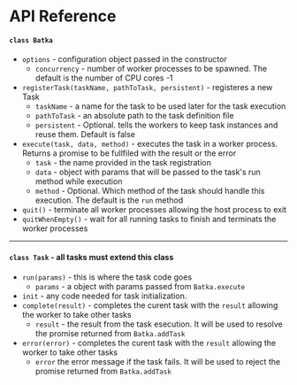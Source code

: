 # API Reference

#### `class Batka`

  * `options` - configuration object passed in the constructor
     * `concurrency` - number of worker processes to be spawned. The default is the number of CPU cores -1
  * `registerTask(taskName, pathToTask, persistent)` - registeres a new Task
     * `taskName` - a name for the task to be used later for the task execution
     * `pathToTask` - an absolute path to the task definition file
     * `persistent` - Optional. tells the workers to keep task instances and reuse them. Default is false
   * `execute(task, data, method)` - executes the task in a worker process. Returns a promise to be fullfiled with the result or the error
      * `task` - the name provided in the task registration
      * `data` - object with params that will be passed to the task's run method while execution
      * `method` - Optional. Which method of the task should handle this execution. The default is the `run` method
   * `quit()` - terminate all worker processes allowing the host process to exit
   * `quitWhenEmpty()` - wait for all running tasks to finish and terminats the worker processes

___


#### `class Task` - all tasks must extend this class

   * `run(params)` - this is where the task code goes
      * `params` - a object with params passed from `Batka.execute`
   * `init` - any code needed for task initialization.
   * `complete(result)` - completes the curent task with the `result` allowing the worker to take other tasks
      * `result` - the result from the task esecution. It will be used to resolve the promise returned from `Batka.addTask`
   * `error(error)` - completes the curent task with the `result` allowing the worker to take other tasks
      * `error` the error message if the task fails. It will be used to reject the promise returned from `Batka.addTask`


